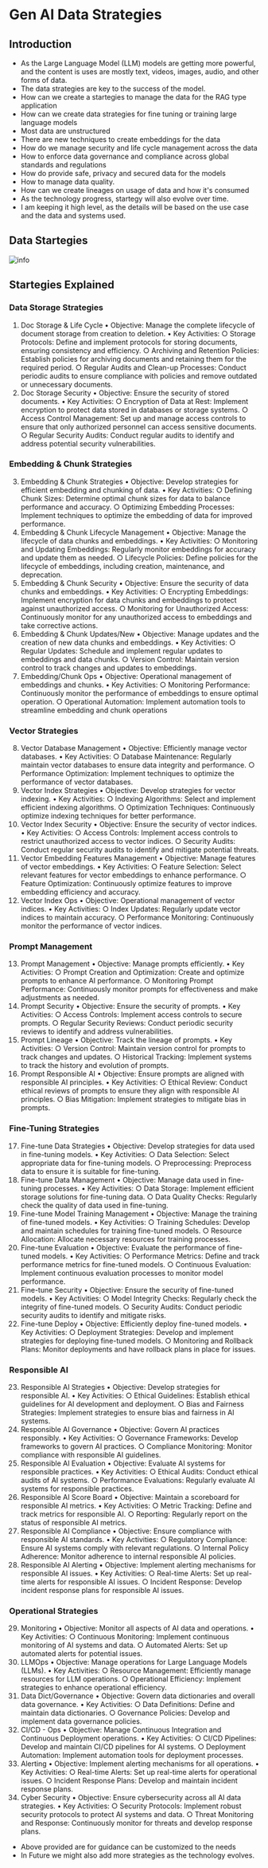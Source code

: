 # Gen AI Data Strategies

## Introduction

- As the Large Language Model (LLM) models are getting more powerful, and the content is uses are mostly text, videos, images, audio, and other forms of data.
- The data strategies are key to the success of the model.
- How can we create a startegies to manage the data for the RAG type application
- How can we create data strategies for fine tuning or training large language models
- Most data are unstructured
- There are new techniques to create embeddings for the data
- How do we manage security and life cycle management across the data
- How to enforce data governance and compliance across global standards and regulations
- How do provide safe, privacy and secured data for the models
- How to manage data quality.
- How can we create lineages on usage of data and how it's consumed
- As the technology progress, startegy will also evolve over time.
- I am keeping it high level, as the details will be based on the use case and the data and systems used.

## Data Startegies

![info](https://github.com/balakreshnan/Samples2024/blob/main/LLMArch/images/genaidatagovernance1.jpg 'RagChat')

## Startegies Explained

### Data Storage Strategies

1. Doc Storage & Life Cycle
    • Objective: Manage the complete lifecycle of document storage from creation to deletion.
    • Key Activities:
        ○ Storage Protocols: Define and implement protocols for storing documents, ensuring consistency and efficiency.
        ○ Archiving and Retention Policies: Establish policies for archiving documents and retaining them for the required period.
        ○ Regular Audits and Clean-up Processes: Conduct periodic audits to ensure compliance with policies and remove outdated or unnecessary documents.
2. Doc Storage Security
    • Objective: Ensure the security of stored documents.
    • Key Activities:
        ○ Encryption of Data at Rest: Implement encryption to protect data stored in databases or storage systems.
        ○ Access Control Management: Set up and manage access controls to ensure that only authorized personnel can access sensitive documents.
        ○ Regular Security Audits: Conduct regular audits to identify and address potential security vulnerabilities.

### Embedding & Chunk Strategies

3. Embedding & Chunk Strategies
    • Objective: Develop strategies for efficient embedding and chunking of data.
    • Key Activities:
        ○ Defining Chunk Sizes: Determine optimal chunk sizes for data to balance performance and accuracy.
        ○ Optimizing Embedding Processes: Implement techniques to optimize the embedding of data for improved performance.
4. Embedding & Chunk Lifecycle Management
    • Objective: Manage the lifecycle of data chunks and embeddings.
    • Key Activities:
        ○ Monitoring and Updating Embeddings: Regularly monitor embeddings for accuracy and update them as needed.
        ○ Lifecycle Policies: Define policies for the lifecycle of embeddings, including creation, maintenance, and deprecation.
5. Embedding & Chunk Security
    • Objective: Ensure the security of data chunks and embeddings.
    • Key Activities:
        ○ Encrypting Embeddings: Implement encryption for data chunks and embeddings to protect against unauthorized access.
        ○ Monitoring for Unauthorized Access: Continuously monitor for any unauthorized access to embeddings and take corrective actions.
6. Embedding & Chunk Updates/New
    • Objective: Manage updates and the creation of new data chunks and embeddings.
    • Key Activities:
        ○ Regular Updates: Schedule and implement regular updates to embeddings and data chunks.
        ○ Version Control: Maintain version control to track changes and updates to embeddings.
7. Embedding/Chunk Ops
    • Objective: Operational management of embeddings and chunks.
    • Key Activities:
        ○ Monitoring Performance: Continuously monitor the performance of embeddings to ensure optimal operation.
        ○ Operational Automation: Implement automation tools to streamline embedding and chunk operations

### Vector Strategies

8. Vector Database Management
    • Objective: Efficiently manage vector databases.
    • Key Activities:
        ○ Database Maintenance: Regularly maintain vector databases to ensure data integrity and performance.
        ○ Performance Optimization: Implement techniques to optimize the performance of vector databases.
9. Vector Index Strategies
    • Objective: Develop strategies for vector indexing.
    • Key Activities:
        ○ Indexing Algorithms: Select and implement efficient indexing algorithms.
        ○ Optimization Techniques: Continuously optimize indexing techniques for better performance.
10. Vector Index Security
    • Objective: Ensure the security of vector indices.
    • Key Activities:
        ○ Access Controls: Implement access controls to restrict unauthorized access to vector indices.
        ○ Security Audits: Conduct regular security audits to identify and mitigate potential threats.
11. Vector Embedding Features Management
    • Objective: Manage features of vector embeddings.
    • Key Activities:
        ○ Feature Selection: Select relevant features for vector embeddings to enhance performance.
        ○ Feature Optimization: Continuously optimize features to improve embedding efficiency and accuracy.
12. Vector Index Ops
    • Objective: Operational management of vector indices.
    • Key Activities:
        ○ Index Updates: Regularly update vector indices to maintain accuracy.
        ○ Performance Monitoring: Continuously monitor the performance of vector indices.

### Prompt Management

13. Prompt Management
    • Objective: Manage prompts efficiently.
    • Key Activities:
        ○ Prompt Creation and Optimization: Create and optimize prompts to enhance AI performance.
        ○ Monitoring Prompt Performance: Continuously monitor prompts for effectiveness and make adjustments as needed.
14. Prompt Security
    • Objective: Ensure the security of prompts.
    • Key Activities:
        ○ Access Controls: Implement access controls to secure prompts.
        ○ Regular Security Reviews: Conduct periodic security reviews to identify and address vulnerabilities.
15. Prompt Lineage
    • Objective: Track the lineage of prompts.
    • Key Activities:
        ○ Version Control: Maintain version control for prompts to track changes and updates.
        ○ Historical Tracking: Implement systems to track the history and evolution of prompts.
16. Prompt Responsible AI
    • Objective: Ensure prompts are aligned with responsible AI principles.
    • Key Activities:
        ○ Ethical Review: Conduct ethical reviews of prompts to ensure they align with responsible AI principles.
        ○ Bias Mitigation: Implement strategies to mitigate bias in prompts.

### Fine-Tuning Strategies

17. Fine-tune Data Strategies
    • Objective: Develop strategies for data used in fine-tuning models.
    • Key Activities:
        ○ Data Selection: Select appropriate data for fine-tuning models.
        ○ Preprocessing: Preprocess data to ensure it is suitable for fine-tuning.
18. Fine-tune Data Management
    • Objective: Manage data used in fine-tuning processes.
    • Key Activities:
        ○ Data Storage: Implement efficient storage solutions for fine-tuning data.
        ○ Data Quality Checks: Regularly check the quality of data used in fine-tuning.
19. Fine-tune Model Training Management
    • Objective: Manage the training of fine-tuned models.
    • Key Activities:
        ○ Training Schedules: Develop and maintain schedules for training fine-tuned models.
        ○ Resource Allocation: Allocate necessary resources for training processes.
20. Fine-tune Evaluation
    • Objective: Evaluate the performance of fine-tuned models.
    • Key Activities:
        ○ Performance Metrics: Define and track performance metrics for fine-tuned models.
        ○ Continuous Evaluation: Implement continuous evaluation processes to monitor model performance.
21. Fine-tune Security
    • Objective: Ensure the security of fine-tuned models.
    • Key Activities:
        ○ Model Integrity Checks: Regularly check the integrity of fine-tuned models.
        ○ Security Audits: Conduct periodic security audits to identify and mitigate risks.
22. Fine-tune Deploy
    • Objective: Efficiently deploy fine-tuned models.
    • Key Activities:
        ○ Deployment Strategies: Develop and implement strategies for deploying fine-tuned models.
        ○ Monitoring and Rollback Plans: Monitor deployments and have rollback plans in place for issues.

### Responsible AI

23. Responsible AI Strategies
    • Objective: Develop strategies for responsible AI.
    • Key Activities:
        ○ Ethical Guidelines: Establish ethical guidelines for AI development and deployment.
        ○ Bias and Fairness Strategies: Implement strategies to ensure bias and fairness in AI systems.
24. Responsible AI Governance
    • Objective: Govern AI practices responsibly.
    • Key Activities:
        ○ Governance Frameworks: Develop frameworks to govern AI practices.
        ○ Compliance Monitoring: Monitor compliance with responsible AI guidelines.
25. Responsible AI Evaluation
    • Objective: Evaluate AI systems for responsible practices.
    • Key Activities:
        ○ Ethical Audits: Conduct ethical audits of AI systems.
        ○ Performance Evaluations: Regularly evaluate AI systems for responsible practices.
26. Responsible AI Score Board
    • Objective: Maintain a scoreboard for responsible AI metrics.
    • Key Activities:
        ○ Metric Tracking: Define and track metrics for responsible AI.
        ○ Reporting: Regularly report on the status of responsible AI metrics.
27. Responsible AI Compliance
    • Objective: Ensure compliance with responsible AI standards.
    • Key Activities:
        ○ Regulatory Compliance: Ensure AI systems comply with relevant regulations.
        ○ Internal Policy Adherence: Monitor adherence to internal responsible AI policies.
28. Responsible AI Alerting
    • Objective: Implement alerting mechanisms for responsible AI issues.
    • Key Activities:
        ○ Real-time Alerts: Set up real-time alerts for responsible AI issues.
        ○ Incident Response: Develop incident response plans for responsible AI issues.

### Operational Strategies

29. Monitoring
    • Objective: Monitor all aspects of AI data and operations.
    • Key Activities:
        ○ Continuous Monitoring: Implement continuous monitoring of AI systems and data.
        ○ Automated Alerts: Set up automated alerts for potential issues.
30. LLMOps
    • Objective: Manage operations for Large Language Models (LLMs).
    • Key Activities:
        ○ Resource Management: Efficiently manage resources for LLM operations.
        ○ Operational Efficiency: Implement strategies to enhance operational efficiency.
31. Data Dict/Governance
    • Objective: Govern data dictionaries and overall data governance.
    • Key Activities:
        ○ Data Definitions: Define and maintain data dictionaries.
        ○ Governance Policies: Develop and implement data governance policies.
32. CI/CD - Ops
    • Objective: Manage Continuous Integration and Continuous Deployment operations.
    • Key Activities:
        ○ CI/CD Pipelines: Develop and maintain CI/CD pipelines for AI systems.
        ○ Deployment Automation: Implement automation tools for deployment processes.
33. Alerting
    • Objective: Implement alerting mechanisms for all operations.
    • Key Activities:
        ○ Real-time Alerts: Set up real-time alerts for operational issues.
        ○ Incident Response Plans: Develop and maintain incident response plans.
34. Cyber Security
    • Objective: Ensure cybersecurity across all AI data strategies.
    • Key Activities:
        ○ Security Protocols: Implement robust security protocols to protect AI systems and data.
        ○ Threat Monitoring and Response: Continuously monitor for threats and develop response plans.

- Above provided are for guidance can be customized to the needs
- In Future we might also add more strategies as the technology evolves.